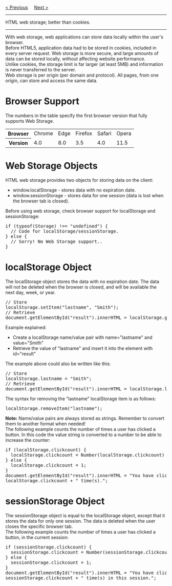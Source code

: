 <a href="/HTML/APIs/DragAndDrop.md">&lt; Previous</a>
&nbsp;&nbsp;&nbsp;
<a href="/HTML/APIs/WebWorkers.md">Next &gt;</a>
<hr>
HTML web storage; better than cookies.
<hr>
With web storage, web applications can store data locally within the user's browser.
<br>
Before HTML5, application data had to be stored in cookies, included in every server request. Web storage is more secure, and large amounts of data can be stored locally, without affecting website performance.
<br>
Unlike cookies, the storage limit is far larger (at least 5MB) and information is never transferred to the server.
<br>
Web storage is per origin (per domain and protocol). All pages, from one origin, can store and access the same data.
<h1>Browser Support</h1>
The numbers in the table specify the first browser version that fully supports Web Storage.
<table class="ws-table-all notranslate">
  <tr>
    <th>Browser</th>
    <td>Chrome</td>
    <td>Edge</td>
    <td>Firefox</td>
    <td>Safari</td>
    <td>Opera</td>
  </tr>
  <tr>
    <th>Version</th>
    <td>4.0</td>
    <td>8.0</td>
    <td>3.5</td>
    <td>4.0</td>
    <td>11.5</td>
  </tr>
</table>
<h1>Web Storage Objects</h1>
HTML web storage provides two objects for storing data on the client:
<ul>
  <li>window.localStorage - stores data with no expiration date.</li>
  <li>window.sessionStorage - stores data for one session (data is lost when the browser tab is closed).</li>
</ul>
Before using web storage, check browser support for localStorage and sessionStorage:
<pre>
if (typeof(Storage) !== "undefined") {
  // Code for localStorage/sessionStorage.
} else {
  // Sorry! No Web Storage support..
}
</pre>
<h1>localStorage Object</h1>
The localStorage object stores the data with no expiration date. The data will not be deleted when the browser is closed, and will be available the next day, week, or year.
<pre>
// Store
localStorage.setItem("lastname", "Smith");
// Retrieve
document.getElementById("result").innerHTML = localStorage.getItem("lastname");
</pre>
Example explained:
<ul>
  <li>Create a localStorage name/value pair with name="lastname" and value="Smith"</li>
  <li>Retrieve the value of "lastname" and insert it into the element with id="result"</li>
</ul>
The example above could also be written like this:
<pre>
// Store
localStorage.lastname = "Smith";
// Retrieve
document.getElementById("result").innerHTML = localStorage.lastname;
</pre>
The syntax for removing the "lastname" localStorage item is as follows:
<pre>localStorage.removeItem("lastname");</pre>
<b>Note:</b> Name/value pairs are always stored as strings. Remember to convert them to another format when needed!
<br>
The following example counts the number of times a user has clicked a button. In this code the value string is converted to a number to be able to increase the counter:
<pre>
if (localStorage.clickcount) {
  localStorage.clickcount = Number(localStorage.clickcount) + 1;
} else {
  localStorage.clickcount = 1;
}
document.getElementById("result").innerHTML = "You have clicked the button " +
localStorage.clickcount + " time(s).";
</pre>
<h1>sessionStorage Object</h1>
The sessionStorage object is equal to the localStorage object, except that it stores the data for only one session. The data is deleted when the user closes the specific browser tab.
<br>
The following example counts the number of times a user has clicked a button, in the current session:
<pre>
if (sessionStorage.clickcount) {
  sessionStorage.clickcount = Number(sessionStorage.clickcount) + 1;
} else {
  sessionStorage.clickcount = 1;
}
document.getElementById("result").innerHTML = "You have clicked the button " +
sessionStorage.clickcount + " time(s) in this session.";
</pre>
